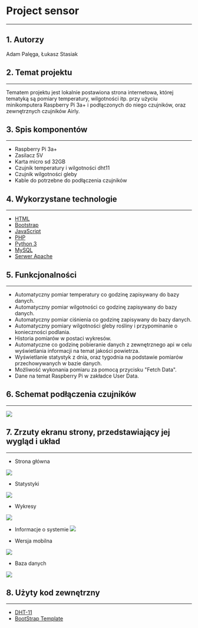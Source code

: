# Project sensor
-----
## 1. Autorzy

Adam Palęga, Łukasz Stasiak

## 2. Temat projektu
---

Tematem projektu jest lokalnie postawiona strona internetowa, której tematyką  są pomiary temperatury, wilgotności itp. przy użyciu minikomputera Raspberry Pi 3a+ i podłączonych do niego czujników, oraz zewnętrznych czujników Airly.

## 3. Spis komponentów 
---
- Raspberry Pi 3a+
- Zasilacz 5V
- Karta micro sd 32GB
- Czujnik temperatury i wilgotności dht11
- Czujnik wilgotności gleby
- Kable do potrzebne do podłączenia czujników
## 4. Wykorzystane technologie
---

* [HTML](https://devdocs.io/html/) 
* [Bootstrap](https://getbootstrap.com/docs/4.5/getting-started/introduction/) 
* [JavaScript](https://devdocs.io/javascript/t) 
* [PHP](https://www.php.net/docs.php) 
* [Python 3](https://docs.python.org/3/) 
* [MySQL](https://dev.mysql.com/doc/)
* [Serwer Apache](https://httpd.apache.org/)

## 5. Funkcjonalności
----

- Automatyczny pomiar temperatury co godzinę zapisywany do bazy danych.
- Automatyczny pomiar wilgotności co godzinę zapisywany do bazy danych.
- Automatyczny pomiar ciśnienia co godzinę zapisywany do bazy danych.
- Automatyczny pomiary wilgotności gleby rośliny i przypominanie o konieczności podlania.
- Historia pomiarów w postaci wykresów.
- Automatyczne co godzinę pobieranie danych z zewnętrznego api w celu wyświetlania informacji na temat jakości powietrza.
- Wyświetlanie statystyk z dnia, oraz tygodnia na podstawie pomiarów przechowywanych w bazie danych.
- Możliwość wykonania pomiaru za pomocą przycisku "Fetch Data".
- Dane na temat Raspberry Pi w zakładce User Data.

## 6. Schemat podłączenia czujników
---
![](README_img/conection.png)

## 7. Zrzuty ekranu strony, przedstawiający jej wygląd i układ
---
* Strona główna

![](README_img/dashboard2.png)

* Statystyki

![](README_img/statistics.png)

* Wykresy

![](README_img/charts.png)

* Informacje o systemie
![](README_img/data.png)

* Wersja mobilna  

![](README_img/mobile.png)

* Baza danych 

![](README_img/database.png)





## 8. Użyty kod zewnętrzny
---
* [DHT-11](https://github.com/szazo/DHT11_Python)
* [BootStrap Template](https://github.com/alexis-luna/bootstrap-simple-admin-template)

